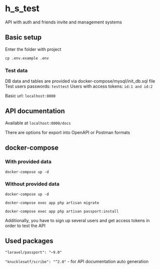 # h_s_test

API with auth and friends invite and management systems

## Basic setup
Enter the folder with project

`cp .env.example .env`

### Test data
DB data and tables are provided via docker-compose/mysql/init_db.sql file
Test users passwords: `testtest`
Users with access tokens: `id:1 and id:2`


Basic url: `localhost:8000`

## API documentation
Available at `localhost:8000/docs`

There are options for export into OpenAPI or Postman formats

## docker-compose
### With provided data

`docker-compose up -d`

### Without provided data

`docker-compose up -d`

`docker-compose exec app php artisan migrate`

`docker-compose exec app php artisan passport:install`

Additionally, you have to sign up several users and get access tokens in order to test the API

## Used packages

`"laravel/passport": "~9.0"`

`"knuckleswtf/scribe": "^2.0"` - for API documentation auto generation
